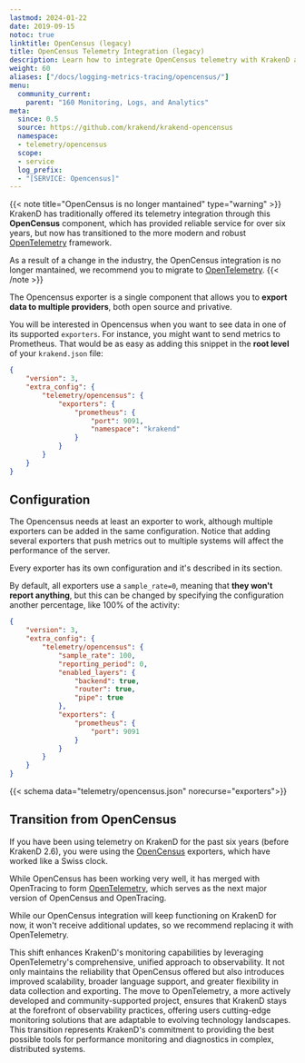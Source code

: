 ```yaml
---
lastmod: 2024-01-22
date: 2019-09-15
notoc: true
linktitle: OpenCensus (legacy)
title: OpenCensus Telemetry Integration (legacy)
description: Learn how to integrate OpenCensus telemetry with KrakenD and monitor your API performance efficiently. Follow our comprehensive documentation for easy implementation.
weight: 60
aliases: ["/docs/logging-metrics-tracing/opencensus/"]
menu:
  community_current:
    parent: "160 Monitoring, Logs, and Analytics"
meta:
  since: 0.5
  source: https://github.com/krakend/krakend-opencensus
  namespace:
  - telemetry/opencensus
  scope:
  - service
  log_prefix:
  - "[SERVICE: Opencensus]"
---
```

{{< note title="OpenCensus is no longer mantained" type="warning" >}}
KrakenD has traditionally offered its telemetry integration through this **OpenCensus** component, which has provided reliable service for over six years, but  now has transitioned to the more modern and robust [OpenTelemetry](/docs/telemetry/opentelemetry/) framework.

As a result of a change in the industry, the OpenCensus integration is no longer mantained, we recommend you to migrate to [OpenTelemetry](/docs/telemetry/opentelemetry/).
{{< /note >}}

The Opencensus exporter is a single component that allows you to **export data to multiple providers**, both open source and privative.

You will be interested in Opencensus when you want to see data in one of its supported `exporters`. For instance, you might want to send metrics to Prometheus. That would be as easy as adding this snippet in the **root level** of your `krakend.json` file:

```json
{
    "version": 3,
    "extra_config": {
        "telemetry/opencensus": {
            "exporters": {
                "prometheus": {
                    "port": 9091,
                    "namespace": "krakend"
                }
            }
        }
    }
}
```

## Configuration

The Opencensus needs at least an exporter to work, although multiple exporters can be added in the same configuration. Notice that adding several exporters that push metrics out to multiple systems will affect the performance of the server.

Every exporter has its own configuration and it's described in its section.

By default, all exporters use a `sample_rate=0`, meaning that **they won't report anything**, but this can be changed by specifying the configuration another percentage, like 100% of the activity:

```json
{
    "version": 3,
    "extra_config": {
        "telemetry/opencensus": {
            "sample_rate": 100,
            "reporting_period": 0,
            "enabled_layers": {
                "backend": true,
                "router": true,
                "pipe": true
            },
            "exporters": {
                "prometheus": {
                    "port": 9091
                }
            }
        }
    }
}
```

{{< schema data="telemetry/opencensus.json" norecurse="exporters">}}



## Transition from OpenCensus
If you have been using telemetry on KrakenD for the past six years (before KrakenD 2.6), you were using the [OpenCensus](/docs/telemetry/opencensus/) exporters, which have worked like a Swiss clock.

While OpenCensus has been working very well, it has merged with OpenTracing to form [OpenTelemetry](https://opentelemetry.io/), which serves as the next major version of OpenCensus and OpenTracing.

While our OpenCensus integration will keep functioning on KrakenD for now, it won't receive additional updates, so we recommend replacing it with OpenTelemetry.

This shift enhances KrakenD's monitoring capabilities by leveraging OpenTelemetry's comprehensive, unified approach to observability. It not only maintains the reliability that OpenCensus offered but also introduces improved scalability, broader language support, and greater flexibility in data collection and exporting. The move to OpenTelemetry, a more actively developed and community-supported project, ensures that KrakenD stays at the forefront of observability practices, offering users cutting-edge monitoring solutions that are adaptable to evolving technology landscapes. This transition represents KrakenD's commitment to providing the best possible tools for performance monitoring and diagnostics in complex, distributed systems.